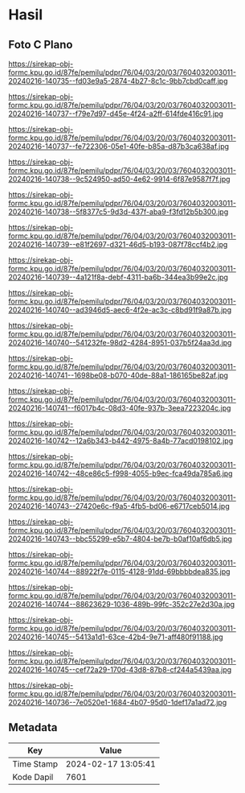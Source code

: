 # Hasil

## Foto C Plano

https://sirekap-obj-formc.kpu.go.id/87fe/pemilu/pdpr/76/04/03/20/03/7604032003011-20240216-140735--fd03e9a5-2874-4b27-8c1c-9bb7cbd0caff.jpg

https://sirekap-obj-formc.kpu.go.id/87fe/pemilu/pdpr/76/04/03/20/03/7604032003011-20240216-140737--f79e7d97-d45e-4f24-a2ff-614fde416c91.jpg

https://sirekap-obj-formc.kpu.go.id/87fe/pemilu/pdpr/76/04/03/20/03/7604032003011-20240216-140737--fe722306-05e1-40fe-b85a-d87b3ca638af.jpg

https://sirekap-obj-formc.kpu.go.id/87fe/pemilu/pdpr/76/04/03/20/03/7604032003011-20240216-140738--9c524950-ad50-4e62-9914-6f87e9587f7f.jpg

https://sirekap-obj-formc.kpu.go.id/87fe/pemilu/pdpr/76/04/03/20/03/7604032003011-20240216-140738--5f8377c5-9d3d-437f-aba9-f3fd12b5b300.jpg

https://sirekap-obj-formc.kpu.go.id/87fe/pemilu/pdpr/76/04/03/20/03/7604032003011-20240216-140739--e81f2697-d321-46d5-b193-087f78ccf4b2.jpg

https://sirekap-obj-formc.kpu.go.id/87fe/pemilu/pdpr/76/04/03/20/03/7604032003011-20240216-140739--4a121f8a-debf-4311-ba6b-344ea3b99e2c.jpg

https://sirekap-obj-formc.kpu.go.id/87fe/pemilu/pdpr/76/04/03/20/03/7604032003011-20240216-140740--ad3946d5-aec6-4f2e-ac3c-c8bd91f9a87b.jpg

https://sirekap-obj-formc.kpu.go.id/87fe/pemilu/pdpr/76/04/03/20/03/7604032003011-20240216-140740--541232fe-98d2-4284-8951-037b5f24aa3d.jpg

https://sirekap-obj-formc.kpu.go.id/87fe/pemilu/pdpr/76/04/03/20/03/7604032003011-20240216-140741--1698be08-b070-40de-88a1-186165be82af.jpg

https://sirekap-obj-formc.kpu.go.id/87fe/pemilu/pdpr/76/04/03/20/03/7604032003011-20240216-140741--f6017b4c-08d3-40fe-937b-3eea7223204c.jpg

https://sirekap-obj-formc.kpu.go.id/87fe/pemilu/pdpr/76/04/03/20/03/7604032003011-20240216-140742--12a6b343-b442-4975-8a4b-77acd0198102.jpg

https://sirekap-obj-formc.kpu.go.id/87fe/pemilu/pdpr/76/04/03/20/03/7604032003011-20240216-140742--48ce86c5-f998-4055-b9ec-fca49da785a6.jpg

https://sirekap-obj-formc.kpu.go.id/87fe/pemilu/pdpr/76/04/03/20/03/7604032003011-20240216-140743--27420e6c-f9a5-4fb5-bd06-e6717ceb5014.jpg

https://sirekap-obj-formc.kpu.go.id/87fe/pemilu/pdpr/76/04/03/20/03/7604032003011-20240216-140743--bbc55299-e5b7-4804-be7b-b0af10af6db5.jpg

https://sirekap-obj-formc.kpu.go.id/87fe/pemilu/pdpr/76/04/03/20/03/7604032003011-20240216-140744--88922f7e-0115-4128-91dd-69bbbbdea835.jpg

https://sirekap-obj-formc.kpu.go.id/87fe/pemilu/pdpr/76/04/03/20/03/7604032003011-20240216-140744--88623629-1036-489b-99fc-352c27e2d30a.jpg

https://sirekap-obj-formc.kpu.go.id/87fe/pemilu/pdpr/76/04/03/20/03/7604032003011-20240216-140745--5413a1d1-63ce-42b4-9e71-aff480f91188.jpg

https://sirekap-obj-formc.kpu.go.id/87fe/pemilu/pdpr/76/04/03/20/03/7604032003011-20240216-140745--cef72a29-170d-43d8-87b8-cf244a5439aa.jpg

https://sirekap-obj-formc.kpu.go.id/87fe/pemilu/pdpr/76/04/03/20/03/7604032003011-20240216-140736--7e0520e1-1684-4b07-95d0-1def17a1ad72.jpg


## Metadata

| Key        | Value               |
| ---------- | ------------------- |
| Time Stamp | 2024-02-17 13:05:41 |
| Kode Dapil | 7601                |



